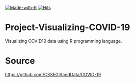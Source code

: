[![Made-with-R](https://img.shields.io/badge/Made%20with-R-blue)](https://www.r-project.org/) [![Hits](https://hits.seeyoufarm.com/api/count/incr/badge.svg?url=https%3A%2F%2Fgithub.com%2Fatalaydenknalbant%2FProject-Visualizing-COVID-19&count_bg=%2379C83D&title_bg=%23555555&icon=&icon_color=%23E7E7E7&title=hits&edge_flat=false)](https://hits.seeyoufarm.com) 
# Project-Visualizing-COVID-19 
Visualizing COVID19 data using R programming language.

# Source
https://github.com/CSSEGISandData/COVID-19
